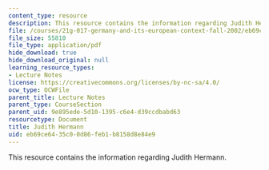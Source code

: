 ```yaml
---
content_type: resource
description: This resource contains the information regarding Judith Hermann.
file: /courses/21g-017-germany-and-its-european-context-fall-2002/eb69ce6435c00d86feb1b8158d8e84e9_MIT21G_017F02_lec_6_1.pdf
file_size: 55810
file_type: application/pdf
hide_download: true
hide_download_original: null
learning_resource_types:
- Lecture Notes
license: https://creativecommons.org/licenses/by-nc-sa/4.0/
ocw_type: OCWFile
parent_title: Lecture Notes
parent_type: CourseSection
parent_uid: 9e895ede-5d10-1395-c6e4-d39ccdbabd63
resourcetype: Document
title: Judith Hermann
uid: eb69ce64-35c0-0d86-feb1-b8158d8e84e9
---
```

This resource contains the information regarding Judith Hermann.